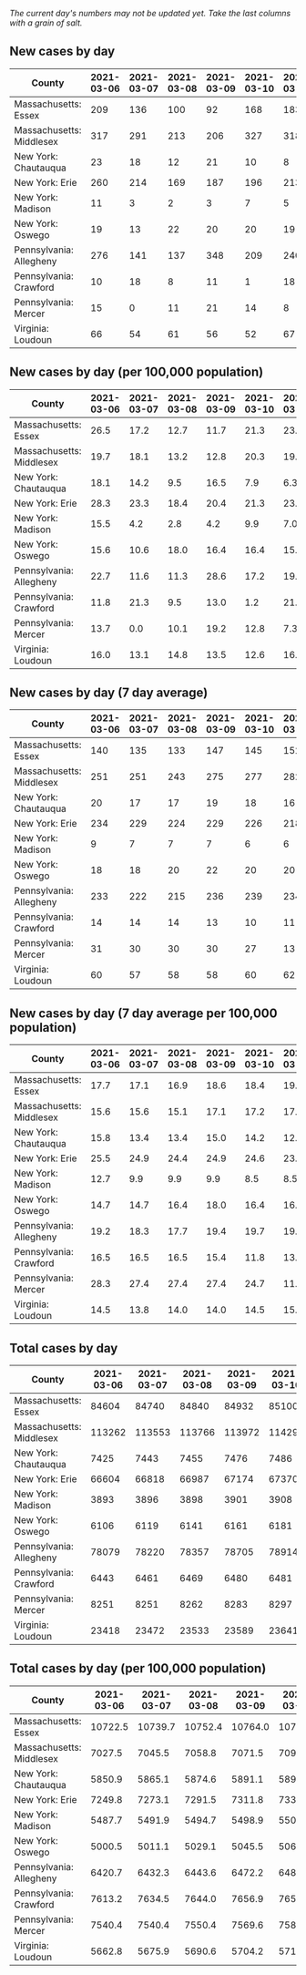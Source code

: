 _The current day's numbers may not be updated yet. Take the last columns with a grain of salt._
## New cases by day

| County | 2021-03-06 | 2021-03-07 | 2021-03-08 | 2021-03-09 | 2021-03-10 | 2021-03-11 | 2021-03-12 |
| --- | --- | --- | --- | --- | --- | --- | --- |
| Massachusetts: Essex | 209 | 136 | 100 | 92 | 168 | 183 |  |
| Massachusetts: Middlesex | 317 | 291 | 213 | 206 | 327 | 318 |  |
| New York: Chautauqua | 23 | 18 | 12 | 21 | 10 | 8 |  |
| New York: Erie | 260 | 214 | 169 | 187 | 196 | 213 |  |
| New York: Madison | 11 | 3 | 2 | 3 | 7 | 5 |  |
| New York: Oswego | 19 | 13 | 22 | 20 | 20 | 19 |  |
| Pennsylvania: Allegheny | 276 | 141 | 137 | 348 | 209 | 240 | 296 |
| Pennsylvania: Crawford | 10 | 18 | 8 | 11 | 1 | 18 | 14 |
| Pennsylvania: Mercer | 15 | 0 | 11 | 21 | 14 | 8 | 11 |
| Virginia: Loudoun | 66 | 54 | 61 | 56 | 52 | 67 | 74 |

## New cases by day (per 100,000 population)

| County | 2021-03-06 | 2021-03-07 | 2021-03-08 | 2021-03-09 | 2021-03-10 | 2021-03-11 | 2021-03-12 |
| --- | --- | --- | --- | --- | --- | --- | --- |
| Massachusetts: Essex | 26.5 | 17.2 | 12.7 | 11.7 | 21.3 | 23.2 |  |
| Massachusetts: Middlesex | 19.7 | 18.1 | 13.2 | 12.8 | 20.3 | 19.7 |  |
| New York: Chautauqua | 18.1 | 14.2 | 9.5 | 16.5 | 7.9 | 6.3 |  |
| New York: Erie | 28.3 | 23.3 | 18.4 | 20.4 | 21.3 | 23.2 |  |
| New York: Madison | 15.5 | 4.2 | 2.8 | 4.2 | 9.9 | 7.0 |  |
| New York: Oswego | 15.6 | 10.6 | 18.0 | 16.4 | 16.4 | 15.6 |  |
| Pennsylvania: Allegheny | 22.7 | 11.6 | 11.3 | 28.6 | 17.2 | 19.7 | 24.3 |
| Pennsylvania: Crawford | 11.8 | 21.3 | 9.5 | 13.0 | 1.2 | 21.3 | 16.5 |
| Pennsylvania: Mercer | 13.7 | 0.0 | 10.1 | 19.2 | 12.8 | 7.3 | 10.1 |
| Virginia: Loudoun | 16.0 | 13.1 | 14.8 | 13.5 | 12.6 | 16.2 | 17.9 |

## New cases by day (7 day average)

| County | 2021-03-06 | 2021-03-07 | 2021-03-08 | 2021-03-09 | 2021-03-10 | 2021-03-11 | 2021-03-12 |
| --- | --- | --- | --- | --- | --- | --- | --- |
| Massachusetts: Essex | 140 | 135 | 133 | 147 | 145 | 152 |  |
| Massachusetts: Middlesex | 251 | 251 | 243 | 275 | 277 | 282 |  |
| New York: Chautauqua | 20 | 17 | 17 | 19 | 18 | 16 |  |
| New York: Erie | 234 | 229 | 224 | 229 | 226 | 218 |  |
| New York: Madison | 9 | 7 | 7 | 7 | 6 | 6 |  |
| New York: Oswego | 18 | 18 | 20 | 22 | 20 | 20 |  |
| Pennsylvania: Allegheny | 233 | 222 | 215 | 236 | 239 | 234 | 235 |
| Pennsylvania: Crawford | 14 | 14 | 14 | 13 | 10 | 11 | 11 |
| Pennsylvania: Mercer | 31 | 30 | 30 | 30 | 27 | 13 | 11 |
| Virginia: Loudoun | 60 | 57 | 58 | 58 | 60 | 62 | 61 |

## New cases by day (7 day average per 100,000 population)

| County | 2021-03-06 | 2021-03-07 | 2021-03-08 | 2021-03-09 | 2021-03-10 | 2021-03-11 | 2021-03-12 |
| --- | --- | --- | --- | --- | --- | --- | --- |
| Massachusetts: Essex | 17.7 | 17.1 | 16.9 | 18.6 | 18.4 | 19.3 |  |
| Massachusetts: Middlesex | 15.6 | 15.6 | 15.1 | 17.1 | 17.2 | 17.5 |  |
| New York: Chautauqua | 15.8 | 13.4 | 13.4 | 15.0 | 14.2 | 12.6 |  |
| New York: Erie | 25.5 | 24.9 | 24.4 | 24.9 | 24.6 | 23.7 |  |
| New York: Madison | 12.7 | 9.9 | 9.9 | 9.9 | 8.5 | 8.5 |  |
| New York: Oswego | 14.7 | 14.7 | 16.4 | 18.0 | 16.4 | 16.4 |  |
| Pennsylvania: Allegheny | 19.2 | 18.3 | 17.7 | 19.4 | 19.7 | 19.2 | 19.3 |
| Pennsylvania: Crawford | 16.5 | 16.5 | 16.5 | 15.4 | 11.8 | 13.0 | 13.0 |
| Pennsylvania: Mercer | 28.3 | 27.4 | 27.4 | 27.4 | 24.7 | 11.9 | 10.1 |
| Virginia: Loudoun | 14.5 | 13.8 | 14.0 | 14.0 | 14.5 | 15.0 | 14.8 |

## Total cases by day

| County | 2021-03-06 | 2021-03-07 | 2021-03-08 | 2021-03-09 | 2021-03-10 | 2021-03-11 | 2021-03-12 |
| --- | --- | --- | --- | --- | --- | --- | --- |
| Massachusetts: Essex | 84604 | 84740 | 84840 | 84932 | 85100 | 85283 |  |
| Massachusetts: Middlesex | 113262 | 113553 | 113766 | 113972 | 114299 | 114617 |  |
| New York: Chautauqua | 7425 | 7443 | 7455 | 7476 | 7486 | 7494 |  |
| New York: Erie | 66604 | 66818 | 66987 | 67174 | 67370 | 67583 |  |
| New York: Madison | 3893 | 3896 | 3898 | 3901 | 3908 | 3913 |  |
| New York: Oswego | 6106 | 6119 | 6141 | 6161 | 6181 | 6200 |  |
| Pennsylvania: Allegheny | 78079 | 78220 | 78357 | 78705 | 78914 | 79154 | 79450 |
| Pennsylvania: Crawford | 6443 | 6461 | 6469 | 6480 | 6481 | 6499 | 6513 |
| Pennsylvania: Mercer | 8251 | 8251 | 8262 | 8283 | 8297 | 8305 | 8316 |
| Virginia: Loudoun | 23418 | 23472 | 23533 | 23589 | 23641 | 23708 | 23782 |

## Total cases by day (per 100,000 population)

| County | 2021-03-06 | 2021-03-07 | 2021-03-08 | 2021-03-09 | 2021-03-10 | 2021-03-11 | 2021-03-12 |
| --- | --- | --- | --- | --- | --- | --- | --- |
| Massachusetts: Essex | 10722.5 | 10739.7 | 10752.4 | 10764.0 | 10785.3 | 10808.5 |  |
| Massachusetts: Middlesex | 7027.5 | 7045.5 | 7058.8 | 7071.5 | 7091.8 | 7111.6 |  |
| New York: Chautauqua | 5850.9 | 5865.1 | 5874.6 | 5891.1 | 5899.0 | 5905.3 |  |
| New York: Erie | 7249.8 | 7273.1 | 7291.5 | 7311.8 | 7333.2 | 7356.4 |  |
| New York: Madison | 5487.7 | 5491.9 | 5494.7 | 5498.9 | 5508.8 | 5515.9 |  |
| New York: Oswego | 5000.5 | 5011.1 | 5029.1 | 5045.5 | 5061.9 | 5077.4 |  |
| Pennsylvania: Allegheny | 6420.7 | 6432.3 | 6443.6 | 6472.2 | 6489.4 | 6509.1 | 6533.5 |
| Pennsylvania: Crawford | 7613.2 | 7634.5 | 7644.0 | 7656.9 | 7658.1 | 7679.4 | 7695.9 |
| Pennsylvania: Mercer | 7540.4 | 7540.4 | 7550.4 | 7569.6 | 7582.4 | 7589.7 | 7599.8 |
| Virginia: Loudoun | 5662.8 | 5675.9 | 5690.6 | 5704.2 | 5716.8 | 5733.0 | 5750.8 |
